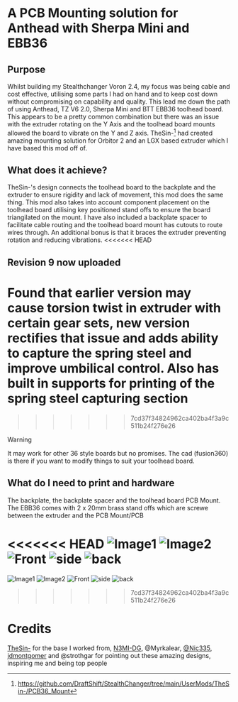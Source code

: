 # A PCB Mounting solution for Anthead with Sherpa Mini and EBB36
## Purpose
Whilst building my Stealthchanger Voron 2.4, my focus was being cable and cost effective, utilising some parts I had on hand
and to keep cost down without compromising on capability and quality.  This lead me down the path of using Anthead, TZ V6 2.0,
Sherpa Mini and BTT EBB36 toolhead board. This appears to be a pretty common combination but there was an issue with the extruder
rotating on the Y Axis and the toolhead board mounts allowed the board to vibrate on the Y and Z axis.  TheSin-[^1] had created amazing
mounting solution for Orbitor 2 and an LGX based extruder which I have based this mod off of. 

## What does it achieve?
TheSin-'s design connects the toolhead board to the backplate and the extruder to ensure rigidity and lack of movement, this mod does
the same thing.  This mod also takes into account component placement on the toolhead board utilising key positioned stand offs to ensure
the board triangilated on the mount. I have also included a backplate spacer to facilitate cable routing and the toolhead board mount has
cutouts to route wires through.  An additional bonus is that it braces the extruder preventing rotation and reducing vibrations.
<<<<<<< HEAD
## Revision 9 now uploaded
Found that earlier version may cause torsion twist in extruder with certain gear sets, new version rectifies that issue and adds ability to capture the spring steel and improve umbilical control. Also has built in supports for printing of the spring steel capturing section
=======
>>>>>>> 7cd37f34824962ca402ba4f3a9c511b24f276e26

>[!WARNING]
>It may work for other 36 style boards but no promises. The cad (fusion360) is there if you want to modify things to suit your toolhead board.

## What do I need to print and hardware
The backplate, the backplate spacer and the toolhead board PCB Mount.  The EBB36 comes with 2 x 20mm brass stand offs which are screwe
between the extruder and the PCB Mount/PCB 

<<<<<<< HEAD
![Image1](Image/Toolhead_Updated.png)  ![Image2](Image/Toolhead_Updated_2.png) ![Front](Image/front.jpg) ![side](Image/side.jpg) ![back](Image/back.jpg)
=======
![Image1](Image/image1.png)  ![Image2](Image/image2.png) ![Front](Image/front.jpg) ![side](Image/side.jpg) ![back](Image/back.jpg)
>>>>>>> 7cd37f34824962ca402ba4f3a9c511b24f276e26

[^1]: https://github.com/DraftShift/StealthChanger/tree/main/UserMods/TheSin-/PCB36_Mount
# Credits
[TheSin-](https://github.com/TheSin-) for the base I worked from,
[N3MI-DG](https://github.com/N3MI-DG), @Myrkalear, [@Nic335](https://github.com/nic335), [jdmontgomer](https://github.com/jdmontgomer) and @strothgar for pointing out these amazing designs, inspiring me and being top people

